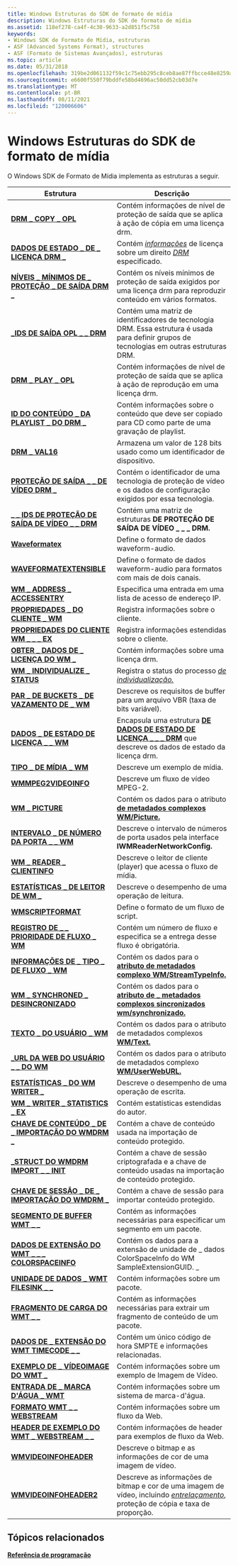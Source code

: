 ```yaml
---
title: Windows Estruturas do SDK de formato de mídia
description: Windows Estruturas do SDK de formato de mídia
ms.assetid: 118ef278-ca4f-4c30-9633-a2d851f5c758
keywords:
- Windows SDK de Formato de Mídia, estruturas
- ASF (Advanced Systems Format), structures
- ASF (Formato de Sistemas Avançados), estruturas
ms.topic: article
ms.date: 05/31/2018
ms.openlocfilehash: 319be2d061132f59c1c75ebb295c8ceb8ae87ffbcce48e8259a1faedcf18d666
ms.sourcegitcommit: e6600f550f79bddfe58bd4696ac50dd52cb03d7e
ms.translationtype: MT
ms.contentlocale: pt-BR
ms.lasthandoff: 08/11/2021
ms.locfileid: "120006606"
---
```

# <a name="windows-media-format-sdk-structures"></a>Windows Estruturas do SDK de formato de mídia

O Windows SDK de Formato de Mídia implementa as estruturas a seguir.



| Estrutura                                                                                | Descrição                                                                                                                                                               |
|------------------------------------------------------------------------------------------|---------------------------------------------------------------------------------------------------------------------------------------------------------------------------|
| [**DRM \_ COPY \_ OPL**](/previous-versions/windows/desktop/api/wmsdkidl/ns-wmsdkidl-drm_copy_opl)                                                   | Contém informações de nível de proteção de saída que se aplica à ação de cópia em uma licença drm.                                                                               |
| [**DADOS DE ESTADO \_ DE \_ LICENÇA DRM \_**](drm-license-state-data.md)                              | Contém [*informações*](wmformat-glossary.md) de licença sobre um direito [*DRM*](wmformat-glossary.md) especificado. |
| [**NÍVEIS \_ MÍNIMOS DE \_ PROTEÇÃO \_ DE SAÍDA DRM \_**](/previous-versions/windows/desktop/api/wmsdkidl/ns-wmsdkidl-drm_minimum_output_protection_levels) | Contém os níveis mínimos de proteção de saída exigidos por uma licença drm para reproduzir conteúdo em vários formatos.                                                                      |
| [**\_IDS DE SAÍDA OPL \_ \_ DRM**](/previous-versions/windows/desktop/api/wmsdkidl/ns-wmsdkidl-drm_opl_output_ids)                                      | Contém uma matriz de identificadores de tecnologia DRM. Essa estrutura é usada para definir grupos de tecnologias em outras estruturas DRM.                                            |
| [**DRM \_ PLAY \_ OPL**](/previous-versions/windows/desktop/api/wmsdkidl/ns-wmsdkidl-drm_play_opl)                                                   | Contém informações de nível de proteção de saída que se aplica à ação de reprodução em uma licença drm.                                                                               |
| [**ID DO CONTEÚDO \_ DA PLAYLIST \_ DO DRM \_**](drm-playlist-content-id.md)                            | Contém informações sobre o conteúdo que deve ser copiado para CD como parte de uma gravação de playlist.                                                                                 |
| [**DRM \_ VAL16**](/previous-versions/windows/desktop/api/Wmsdkidl/ns-wmsdkidl-drm_val16)                                                          | Armazena um valor de 128 bits usado como um identificador de dispositivo.                                                                                                                       |
| [**PROTEÇÃO DE SAÍDA \_ \_ DE VÍDEO DRM \_**](/previous-versions/windows/desktop/api/wmsdkidl/ns-wmsdkidl-drm_output_protection)                    | Contém o identificador de uma tecnologia de proteção de vídeo e os dados de configuração exigidos por essa tecnologia.                                                             |
| [**\_ \_ IDS DE PROTEÇÃO DE SAÍDA DE VÍDEO \_ \_ DRM**](/previous-versions/windows/desktop/api/wmsdkidl/ns-wmsdkidl-drm_video_output_protection_ids)           | Contém uma matriz de estruturas **DE PROTEÇÃO DE SAÍDA DE VÍDEO \_ \_ \_ DRM.**                                                                                                          |
| [**Waveformatex**](/previous-versions/windows/desktop/legacy/dd757720(v=vs.85))                                                | Define o formato de dados waveform-audio.                                                                                                                                |
| [**WAVEFORMATEXTENSIBLE**](/previous-versions/windows/desktop/legacy/dd757721(v=vs.85))                                | Define o formato de dados waveform-audio para formatos com mais de dois canais.                                                                                      |
| [**WM \_ ADDRESS \_ ACCESSENTRY**](/previous-versions/windows/desktop/api/wmsdkidl/ns-wmsdkidl-wm_address_accessentry)                               | Especifica uma entrada em uma lista de acesso de endereço IP.                                                                                                                          |
| [**PROPRIEDADES \_ DO CLIENTE \_ WM**](/previous-versions/windows/desktop/api/wmsdkidl/ns-wmsdkidl-wm_client_properties)                                   | Registra informações sobre o cliente.                                                                                                                                     |
| [**PROPRIEDADES DO CLIENTE WM \_ \_ \_ EX**](/previous-versions/windows/desktop/api/wmsdkidl/ns-wmsdkidl-wm_client_properties_ex)                            | Registra informações estendidas sobre o cliente.                                                                                                                            |
| [**OBTER \_ DADOS DE \_ LICENÇA DO WM \_**](wm-get-license-data.md)                                    | Contém informações sobre uma licença drm.                                                                                                                                 |
| [**WM \_ INDIVIDUALIZE \_ STATUS**](wm-individualize-status.md)                             | Registra o status do processo [*de individualização.*](wmformat-glossary.md)                                                                |
| [**PAR \_ DE BUCKETS \_ DE VAZAMENTO DE \_ WM**](/previous-versions/windows/desktop/api/wmsdkidl/ns-wmsdkidl-wm_leaky_bucket_pair)                                  | Descreve os requisitos de buffer para um arquivo VBR (taxa de bits variável).                                                                                                  |
| [**DADOS \_ DE ESTADO DE LICENÇA \_ \_ WM**](/previous-versions/windows/desktop/legacy/dd757942(v=vs.85))                                | Encapsula uma estrutura [**DE DADOS DE ESTADO DE LICENÇA \_ \_ \_ DRM**](drm-license-state-data.md) que descreve os dados de estado da licença drm.                                              |
| [**TIPO \_ DE MÍDIA \_ WM**](/previous-versions/windows/desktop/api/wmsdkidl/ns-wmsdkidl-wm_media_type)                                                 | Descreve um exemplo de mídia.                                                                                                                                                 |
| [**WMMPEG2VIDEOINFO**](/previous-versions/windows/desktop/api/wmsdkidl/ns-wmsdkidl-wmmpeg2videoinfo)                                             | Descreve um fluxo de vídeo MPEG-2.                                                                                                                                         |
| [**WM \_ PICTURE**](/previous-versions/windows/desktop/api/wmsdkidl/ns-wmsdkidl-wm_picture)                                                        | Contém os dados para o atributo [**de metadados complexos WM/Picture.**](wmpicture.md)                                                                                     |
| [**INTERVALO \_ DE NÚMERO DA PORTA \_ \_ WM**](/previous-versions/windows/desktop/api/wmsdkidl/ns-wmsdkidl-wm_port_number_range)                                  | Descreve o intervalo de números de porta usados pela interface **IWMReaderNetworkConfig.**                                                                                     |
| [**WM \_ READER \_ CLIENTINFO**](/previous-versions/windows/desktop/api/wmsdkidl/ns-wmsdkidl-wm_reader_clientinfo)                                   | Descreve o leitor de cliente (player) que acessa o fluxo de mídia.                                                                                                          |
| [**ESTATÍSTICAS \_ DE LEITOR DE WM \_**](/previous-versions/windows/desktop/api/wmsdkidl/ns-wmsdkidl-wm_reader_statistics)                                   | Descreve o desempenho de uma operação de leitura.                                                                                                                         |
| [**WMSCRIPTFORMAT**](/previous-versions/windows/desktop/api/wmsdkidl/ns-wmsdkidl-wmscriptformat)                                                 | Define o formato de um fluxo de script.                                                                                                                                    |
| [**REGISTRO DE \_ \_ PRIORIDADE DE FLUXO \_ WM**](/previous-versions/windows/desktop/api/wmsdkidl/ns-wmsdkidl-wm_stream_priority_record)                        | Contém um número de fluxo e especifica se a entrega desse fluxo é obrigatória.                                                                                      |
| [**INFORMAÇÕES DE \_ TIPO \_ DE FLUXO \_ WM**](/previous-versions/windows/desktop/api/wmsdkidl/ns-wmsdkidl-wm_stream_type_info)                                    | Contém os dados para o [**atributo de metadados complexo WM/StreamTypeInfo.**](wm-streamtypeinfo.md)                                                                      |
| [**WM \_ SYNCHRONED \_ DESINCRONIZADO**](/previous-versions/windows/desktop/api/wmsdkidl/ns-wmsdkidl-wm_synchronised_lyrics)                               | Contém os dados para o [**atributo de \_ metadados complexos sincronizados wm/synchronizado.**](wm-lyrics-synchronised.md)                                                           |
| [**TEXTO \_ DO USUÁRIO \_ WM**](/previous-versions/windows/desktop/api/wmsdkidl/ns-wmsdkidl-wm_user_text)                                                   | Contém os dados para o atributo de metadados complexos [**WM/Text.**](wm-text.md)                                                                                          |
| [**\_URL DA WEB DO USUÁRIO \_ \_ DO WM**](/previous-versions/windows/desktop/api/wmsdkidl/ns-wmsdkidl-wm_user_web_url)                                            | Contém os dados para o atributo de metadados complexo [**WM/UserWebURL.**](wm-userweburl.md)                                                                              |
| [**ESTATÍSTICAS \_ DO WM WRITER \_**](/previous-versions/windows/desktop/api/wmsdkidl/ns-wmsdkidl-wm_writer_statistics)                                   | Descreve o desempenho de uma operação de escrita.                                                                                                                         |
| [**WM \_ WRITER \_ STATISTICS \_ EX**](/previous-versions/windows/desktop/api/wmsdkidl/ns-wmsdkidl-wm_writer_statistics_ex)                            | Contém estatísticas estendidas do autor.                                                                                                                                      |
| [**CHAVE DE CONTEÚDO \_ DE \_ IMPORTAÇÃO DO WMDRM \_**](wmdrm-import-content-key.md)                          | Contém a chave de conteúdo usada na importação de conteúdo protegido.                                                                                                                |
| [**\_STRUCT DO WMDRM IMPORT \_ \_ INIT**](/previous-versions/windows/desktop/api/wmsdkidl/ns-wmsdkidl-wmdrm_import_init_struct)                          | Contém a chave de sessão criptografada e a chave de conteúdo usadas na importação de conteúdo protegido.                                                                                      |
| [**CHAVE DE SESSÃO \_ DE \_ IMPORTAÇÃO DO WMDRM \_**](wmdrm-import-session-key.md)                          | Contém a chave de sessão para importar conteúdo protegido.                                                                                                                    |
| [**SEGMENTO DE BUFFER WMT \_ \_**](/previous-versions/windows/desktop/api/Wmsdkidl/ns-wmsdkidl-wmt_buffer_segment)                                       | Contém as informações necessárias para especificar um segmento em um pacote.                                                                                                      |
| [**DADOS DE EXTENSÃO DO WMT \_ \_ \_ COLORSPACEINFO**](/previous-versions/windows/desktop/api/Wmsdkidl/ns-wmsdkidl-wmt_colorspaceinfo_extension_data)        | Contém os dados para a extensão de unidade de \_ dados ColorSpaceInfo do WM SampleExtensionGUID. \_                                                                                    |
| [**UNIDADE DE DADOS \_ WMT FILESINK \_ \_**](/previous-versions/windows/desktop/api/Wmsdkidl/ns-wmsdkidl-wmt_filesink_data_unit)                              | Contém informações sobre um pacote.                                                                                                                                      |
| [**FRAGMENTO DE CARGA DO WMT \_ \_**](/previous-versions/windows/desktop/api/Wmsdkidl/ns-wmsdkidl-wmt_payload_fragment)                                   | Contém as informações necessárias para extrair um fragmento de conteúdo de um pacote.                                                                                           |
| [**DADOS DE \_ EXTENSÃO DO WMT TIMECODE \_ \_**](/previous-versions/windows/desktop/api/Wmsdkidl/ns-wmsdkidl-wmt_timecode_extension_data)                    | Contém um único código de hora SMPTE e informações relacionadas.                                                                                                                |
| [**EXEMPLO DE \_ VÍDEOIMAGE DO WMT \_**](/previous-versions/windows/desktop/api/Wmsdkidl/ns-wmsdkidl-wmt_videoimage_sample)                                 | Contém informações sobre um exemplo de Imagem de Vídeo.                                                                                                                          |
| [**ENTRADA DE \_ MARCA D'ÁGUA \_ WMT**](/previous-versions/windows/desktop/api/Wmsdkidl/ns-wmsdkidl-wmt_watermark_entry)                                     | Contém informações sobre um sistema de marca-d'água.                                                                                                                         |
| [**FORMATO WMT \_ \_ WEBSTREAM**](/previous-versions/windows/desktop/api/Wmsdkidl/ns-wmsdkidl-wmt_webstream_format)                                   | Contém informações sobre um fluxo da Web.                                                                                                                                  |
| [**HEADER DE EXEMPLO DO WMT \_ WEBSTREAM \_ \_**](/previous-versions/windows/desktop/api/Wmsdkidl/ns-wmsdkidl-wmt_webstream_sample_header)                    | Contém informações de header para exemplos de fluxo da Web.                                                                                                                       |
| [**WMVIDEOINFOHEADER**](/previous-versions/windows/desktop/api/wmsdkidl/ns-wmsdkidl-wmvideoinfoheader)                                           | Descreve o bitmap e as informações de cor de uma imagem de vídeo.                                                                                                             |
| [**WMVIDEOINFOHEADER2**](/previous-versions/windows/desktop/api/wmsdkidl/ns-wmsdkidl-wmvideoinfoheader2)                                         | Descreve as informações de bitmap e cor de uma imagem de vídeo, incluindo [*entrelaçamento*](wmformat-glossary.md), proteção de cópia e taxa de proporção.       |



 

## <a name="related-topics"></a>Tópicos relacionados

<dl> <dt>

[**Referência de programação**](programming-reference.md)
</dt> </dl>

 

 
